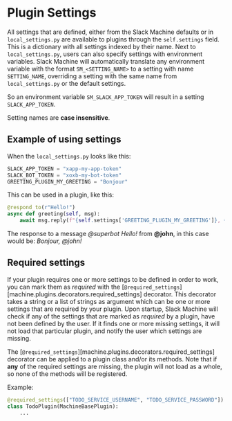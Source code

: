 # Plugin Settings

All settings that are defined, either from the Slack Machine defaults or in `local_settings.py` are available to plugins
through the `self.settings` field. This is a dictionary with all settings indexed by their name. Next
to `local_settings.py`, users can also specify settings with environment variables. Slack Machine will automatically
translate any environment variable with the format `SM_<SETTING_NAME>` to a setting with name `SETTING_NAME`, overriding
a setting with the same name from `local_settings.py` or the default settings.

So an environment variable `SM_SLACK_APP_TOKEN` will result in a setting `SLACK_APP_TOKEN`.

Setting names are **case insensitive**.

## Example of using settings

When the `local_settings.py` looks like this:

``` python
SLACK_APP_TOKEN = "xapp-my-app-token"
SLACK_BOT_TOKEN = "xoxb-my-bot-token"
GREETING_PLUGIN_MY_GREETING = "Bonjour"
```

This can be used in a plugin, like this:

``` python
@respond_to(r"Hello!")
async def greeting(self, msg):
    await msg.reply(f"{self.settings['GREETING_PLUGIN_MY_GREETING']}, {msg.at_sender}!")
```

The response to a message *@superbot Hello!* from **@john**, in this case would be: *Bonjour, @john!*

## Required settings

If your plugin requires one or more settings to be defined in order to work, you can mark them as *required* with the
[`@required_settings`][machine.plugins.decorators.required_settings] decorator. This decorator takes a string or a list
of strings as argument which can be one or more settings that are required by your plugin. Upon startup, Slack Machine
will check if any of the settings that are marked as *required* by a plugin, have not been defined by the user. If it
finds one or more missing settings, it will not load that particular plugin, and notify the user which settings are
missing.

The [`@required_settings`][machine.plugins.decorators.required_settings] decorator can be applied to a plugin class
and/or its methods. Note that if **any** of the required settings are missing, the plugin will not load as a whole, so
none of the methods will be registered.

Example:

``` python
@required_settings(["TODO_SERVICE_USERNAME", "TODO_SERVICE_PASSWORD"])
class TodoPlugin(MachineBasePlugin):
    ...
```

